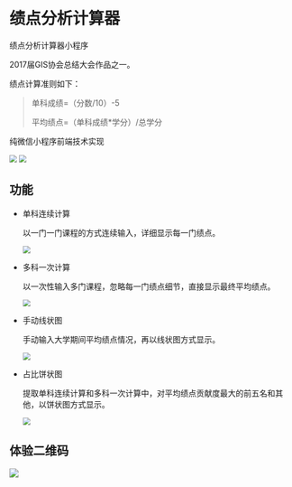 # 绩点分析计算器

绩点分析计算器小程序

2017届GIS协会总结大会作品之一。

绩点计算准则如下：

> 单科成绩=（分数/10）-5
>
> 平均绩点=（单科成绩*学分）/总学分

纯微信小程序前端技术实现

<img src="E:\本科\02GIS协会项目\绩点计算器\images\首页.jpg" style="zoom: 80%;" />

<img src="E:\本科\02GIS协会项目\绩点计算器\images\图表.jpg" style="zoom:80%;" />

## 功能

- 单科连续计算

  以一门一门课程的方式连续输入，详细显示每一门绩点。

  <img src="E:\本科\02GIS协会项目\绩点计算器\images\单科连续计算.jpg" style="zoom:80%;" />

- 多科一次计算

  以一次性输入多门课程，忽略每一门绩点细节，直接显示最终平均绩点。

  <img src="E:\本科\02GIS协会项目\绩点计算器\images\多科一次计算.jpg" style="zoom:80%;" />

- 手动线状图

  手动输入大学期间平均绩点情况，再以线状图方式显示。

  <img src="E:\本科\02GIS协会项目\绩点计算器\images\手动线状图.jpg" style="zoom:80%;" />

- 占比饼状图

  提取单科连续计算和多科一次计算中，对平均绩点贡献度最大的前五名和其他，以饼状图方式显示。

  <img src="E:\本科\02GIS协会项目\绩点计算器\images\占比饼状图.jpg" style="zoom:80%;" />

## 体验二维码

![](E:\本科\02GIS协会项目\绩点计算器\images\gh_746c7a8a0e68_430.jpg)